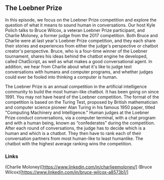 ## The Loebner Prize

In this episode, we focus on the Loebner Prize competition and explore the question of what it means to sound human in conversations. Our host Kyle Polich talks to Bruce Wilcox, a veteran Loebner Prize participant, and Charlie Moloney, a former judge from the 2017 competition. Both Bruce and Charlie were at last year's Loebner Prize competition, and they each share their stories and experiences from either the judge's perspective or chatbot creator's perspective. Bruce, who is a four-time winner of the Loebner tournament, shares his ideas behind the chatbot engine he developed, called ChatScript, as well as what makes a good conversational agent. In addition, we hear from Charlie about what it's like to judge text conversations with humans and computer programs, and whether judges could ever be fooled into thinking a computer is human.

The Loebner Prize is an annual competition in the artificial intelligence community to build the most human-like chatbot. 
It has been going on since 1991. You may not have heard of the Loebner competition. The format of the competition is based on the Turing Test, proposed by British mathematician and computer science pioneer Alan Turing in his famous 1950 paper, titled "Computing Machinery and Intelligence." Human judges at the Loebner Prize conduct conversations, via a computer terminal, with a chat program and with a human being, known as “confederates” during the competition. After each round of conversations, the judge has to decide which is a human and which is a chatbot. They then have to rank each of their conversation partners from most human-like to least humanlike. The chatbot with the highest average ranking wins the competition.


### Links
(Charlie Moloney)[https://www.linkedin.com/in/charlieemoloney/] 
(Bruce Wilcox)[https://www.linkedin.com/in/bruce-wilcox-a8573b1/]
